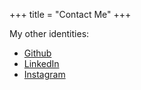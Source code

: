 +++
title = "Contact Me"
+++


My other identities:

*   <i data-feather="github"></i> [Github](https://github.com/harishsambasivam/)
*   <i data-feather="linkedin"></i> [LinkedIn](https://www.linkedin.com/in/harishsambasivam/) 
*   <i data-feather="instagram"></i> [Instagram](https://www.instagram.com/harish.sambasivam/)
